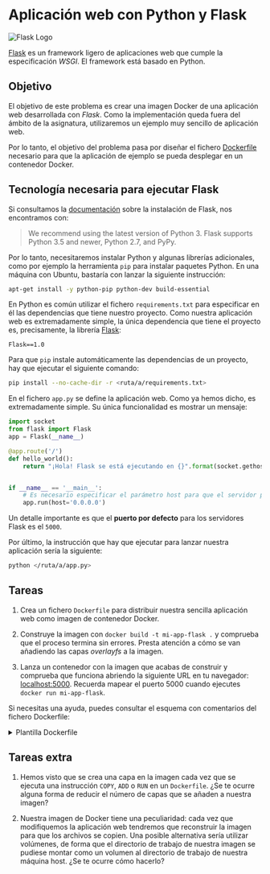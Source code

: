 # Aplicación web con Python y Flask

![Flask Logo](https://upload.wikimedia.org/wikipedia/commons/3/3c/Flask_logo.svg)

[Flask](https://palletsprojects.com/p/flask/) es un framework ligero de aplicaciones web que cumple la especificación *WSGI*. El framework está basado en Python.

## Objetivo

El objetivo de este problema es crear una imagen Docker de una aplicación web desarrollada con *Flask*. Como la implementación queda fuera del ámbito de la asignatura, utilizaremos un ejemplo muy sencillo de aplicación web.

Por lo tanto, el objetivo del problema pasa por diseñar el fichero [Dockerfile](https://docs.docker.com/engine/reference/builder/) necesario para que la aplicación de ejemplo se pueda desplegar en un contenedor Docker.

## Tecnología necesaria para ejecutar Flask

Si consultamos la [documentación](https://flask.palletsprojects.com/en/1.1.x/installation/) sobre la instalación de Flask, nos encontramos con:

> We recommend using the latest version of Python 3. Flask supports Python 3.5 and newer, Python 2.7, and PyPy.

Por lo tanto, necesitaremos instalar Python y algunas librerías adicionales, como por ejemplo la herramienta `pip` para instalar paquetes Python. En una máquina con Ubuntu, bastaría con lanzar la siguiente instrucción:

```bash
apt-get install -y python-pip python-dev build-essential
```

En Python es común utilizar el fichero `requirements.txt` para especificar en él las dependencias que tiene nuestro proyecto. Como nuestra aplicación web es extremadamente simple, la única dependencia que tiene el proyecto es, precisamente, la librería [Flask](https://palletsprojects.com/p/flask/):

```text
Flask==1.0
```

Para que `pip` instale automáticamente las dependencias de un proyecto, hay que ejecutar el siguiente comando:

```bash
pip install --no-cache-dir -r <ruta/a/requirements.txt>
```

En el fichero `app.py` se define la aplicación web. Como ya hemos dicho, es extremadamente simple. Su única funcionalidad es mostrar un mensaje:

```python
import socket
from flask import Flask
app = Flask(__name__)

@app.route('/')
def hello_world():
    return "¡Hola! Flask se está ejecutando en {}".format(socket.gethostname())


if __name__ == '__main__':
    # Es necesario especificar el parámetro host para que el servidor pueda recibir peticiones desde fuera del contenedor
    app.run(host='0.0.0.0')
```

Un detalle importante es que el **puerto por defecto** para los servidores Flask es el `5000`.

Por último, la instrucción que hay que ejecutar para lanzar nuestra aplicación sería la siguiente:

```bash
python </ruta/a/app.py>
```

## Tareas

1. Crea un fichero `Dockerfile` para distribuir nuestra sencilla aplicación web como imagen de contenedor Docker.

2. Construye la imagen con `docker build -t mi-app-flask .` y comprueba que el proceso termina sin errores. Presta atención a cómo se van añadiendo las capas *overlayfs* a la imagen.

3. Lanza un contenedor con la imagen que acabas de construir y comprueba que funciona abriendo la siguiente URL en tu navegador: [localhost:5000](http://localhost:5000). Recuerda mapear el puerto 5000 cuando ejecutes `docker run mi-app-flask`.

Si necesitas una ayuda, puedes consultar el esquema con comentarios del fichero Dockerfile:

<details>
  <summary>Plantilla Dockerfile</summary>

  ```text
    # Imagen base
    FROM

    # Instalar python y pip
    RUN

    # Copiar el fichero de dependencias e instalarlas con pip
    COPY
    RUN

    # Copiar el fichero con la aplicación web
    COPY

    # Declarar el puerto que utilizarán los contenedores
    EXPOSE

    # Lanzar la aplicación web con Flask
    CMD [, ]
  ```
  
</details>

## Tareas extra

1. Hemos visto que se crea una capa en la imagen cada vez que se ejecuta una instrucción `COPY`, `ADD` o `RUN` en un `Dockerfile`. ¿Se te ocurre alguna forma de reducir el número de capas que se añaden a nuestra imagen?

2. Nuestra imagen de Docker tiene una peculiaridad: cada vez que modifiquemos la aplicación web tendremos que reconstruir la imagen para que los archivos se copien. Una posible alternativa sería utilizar volúmenes, de forma que el directorio de trabajo de nuestra imagen se pudiese montar como un volumen al directorio de trabajo de nuestra máquina host. ¿Se te ocurre cómo hacerlo?
